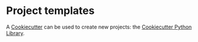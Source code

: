# Project templates

A [Cookiecutter][cookiecutter] can be used to create new projects: the [Cookiecutter Python Library][cookiecutter_library].

[cookiecutter]: https://github.com/audreyr/cookiecutter
[cookiecutter_library]: https://github.com/Bernardo-MG/cookiecutter-python-library
